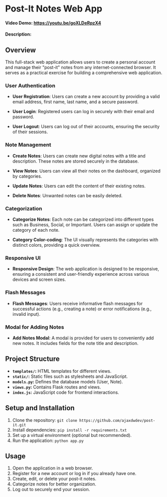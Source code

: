 # Post-It Notes Web App

#### Video Demo: https://youtu.be/goXLDeRpzX4

#### Description:

## Overview

This full-stack web application allows users to create a personal account and manage their "post-it" notes from any internet-connected browser. It serves as a practical exercise for building a comprehensive web application.

### User Authentication

- **User Registration**: Users can create a new account by providing a valid email address, first name, last name, and a secure password.
- **User Login**: Registered users can log in securely with their email and password.

- **User Logout**: Users can log out of their accounts, ensuring the security of their sessions.

### Note Management

- **Create Notes**: Users can create new digital notes with a title and description. These notes are stored securely in the database.

- **View Notes**: Users can view all their notes on the dashboard, organized by categories.

- **Update Notes**: Users can edit the content of their existing notes.

- **Delete Notes**: Unwanted notes can be easily deleted.

### Categorization

- **Categorize Notes**: Each note can be categorized into different types such as Business, Social, or Important. Users can assign or update the category of each note.

- **Category Color-coding**: The UI visually represents the categories with distinct colors, providing a quick overview.

### Responsive UI

- **Responsive Design**: The web application is designed to be responsive, ensuring a consistent and user-friendly experience across various devices and screen sizes.

### Flash Messages

- **Flash Messages**: Users receive informative flash messages for successful actions (e.g., creating a note) or error notifications (e.g., invalid input).

### Modal for Adding Notes

- **Add Notes Modal**: A modal is provided for users to conveniently add new notes. It includes fields for the note title and description.

## Project Structure

- **`templates/`:** HTML templates for different views.
- **`static/`:** Static files such as stylesheets and JavaScript.
- **`models.py`:** Defines the database models (User, Note).
- **`views.py`:** Contains Flask routes and views.
- **`index.js`:** JavaScript code for frontend interactions.

## Setup and Installation

1. Clone the repository: `git clone https://github.com/ajaxdwdev/post-it.git`
2. Install dependencies: `pip install -r requirements.txt`
3. Set up a virtual environment (optional but recommended).
4. Run the application: `python app.py`

## Usage

1. Open the application in a web browser.
2. Register for a new account or log in if you already have one.
3. Create, edit, or delete your post-it notes.
4. Categorize notes for better organization.
5. Log out to securely end your session.
